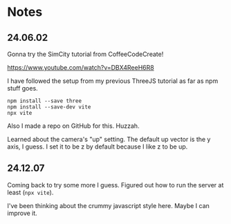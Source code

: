 # Notes

## 24.06.02

Gonna try the SimCity tutorial from CoffeeCodeCreate!

https://www.youtube.com/watch?v=DBX4ReeH6R8

I have followed the setup from my previous ThreeJS tutorial as far as npm stuff goes.

```
npm install --save three
npm install --save-dev vite
npx vite
```

Also I made a repo on GitHub for this. Huzzah.

Learned about the camera's "up" setting. The default up vector is the y axis, I guess. I set it to be z by default because I like z to be up.


## 24.12.07

Coming back to try some more I guess. Figured out how to run the server at least (`npx vite`).

I've been thinking about the crummy javascript style here. Maybe I can improve it.